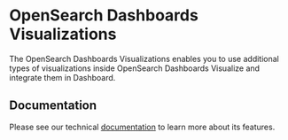 # OpenSearch Dashboards Visualizations

The OpenSearch Dashboards Visualizations enables you to use additional types of visualizations inside OpenSearch Dashboards Visualize and integrate them in Dashboard.


## Documentation

Please see our technical [documentation](https://docs-beta.opensearch.org/docs/opensearch-dashboards/gantt/) to learn more about its features.
